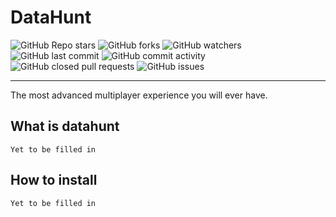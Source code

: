 # DataHunt

![GitHub Repo stars](https://img.shields.io/github/stars/0pilatos0/datahunt?style=for-the-badge) ![GitHub forks](https://img.shields.io/github/forks/0pilatos0/datahunt?style=for-the-badge) ![GitHub watchers](https://img.shields.io/github/watchers/0pilatos0/datahunt?style=for-the-badge)
<br/> ![GitHub last commit](https://img.shields.io/github/last-commit/0pilatos0/datahunt?style=for-the-badge) ![GitHub commit activity](https://img.shields.io/github/commit-activity/m/0pilatos0/datahunt?style=for-the-badge) ![GitHub closed pull requests](https://img.shields.io/github/issues-pr-closed/0pilatos0/datahunt?style=for-the-badge) ![GitHub issues](https://img.shields.io/github/issues/0pilatos0/datahunt?style=for-the-badge)

---

The most advanced multiplayer experience you will ever have.


## What is datahunt
```Yet to be filled in```

## How to install
```Yet to be filled in```
